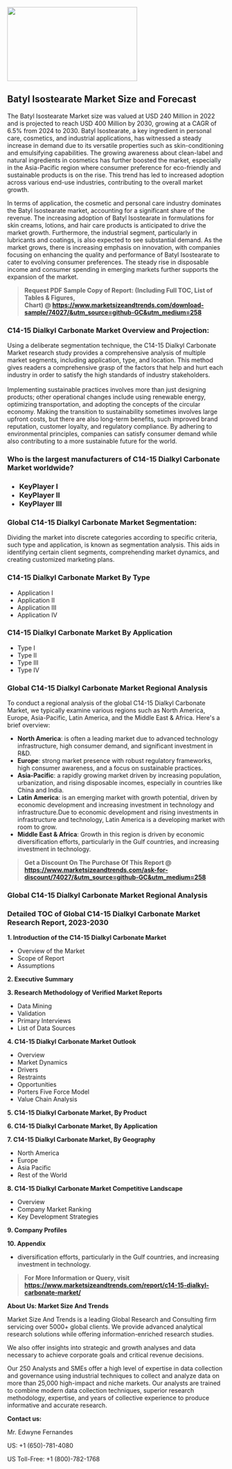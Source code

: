<p><img class="alignnone size-medium wp-image-20088" src="https://ffe5etoiles.com/wp-content/uploads/2024/12/MST1-300x171.png" alt="" width="300" height="171" /></p><h2>Batyl Isostearate Market Size and Forecast</h2><p>The Batyl Isostearate Market size was valued at USD 240 Million in 2022 and is projected to reach USD 400 Million by 2030, growing at a CAGR of 6.5% from 2024 to 2030. Batyl Isostearate, a key ingredient in personal care, cosmetics, and industrial applications, has witnessed a steady increase in demand due to its versatile properties such as skin-conditioning and emulsifying capabilities. The growing awareness about clean-label and natural ingredients in cosmetics has further boosted the market, especially in the Asia-Pacific region where consumer preference for eco-friendly and sustainable products is on the rise. This trend has led to increased adoption across various end-use industries, contributing to the overall market growth.</p><p>In terms of application, the cosmetic and personal care industry dominates the Batyl Isostearate market, accounting for a significant share of the revenue. The increasing adoption of Batyl Isostearate in formulations for skin creams, lotions, and hair care products is anticipated to drive the market growth. Furthermore, the industrial segment, particularly in lubricants and coatings, is also expected to see substantial demand. As the market grows, there is increasing emphasis on innovation, with companies focusing on enhancing the quality and performance of Batyl Isostearate to cater to evolving consumer preferences. The steady rise in disposable income and consumer spending in emerging markets further supports the expansion of the market.</p></p><blockquote id="" class=""><strong>Request PDF Sample Copy of Report: (Including Full TOC, List of Tables &amp; Figures, Chart)&nbsp;@&nbsp;<strong><a href="https://www.marketsizeandtrends.com/download-sample/74027/&utm_source=github-GC&utm_medium=258" target="_blank">https://www.marketsizeandtrends.com/download-sample/74027/&utm_source=github-GC&utm_medium=258</a></strong></strong></blockquote><h3 id="" class="">C14-15 Dialkyl Carbonate Market&nbsp;Overview and Projection:</h3><p id="" class="">Using a deliberate segmentation technique, the C14-15 Dialkyl Carbonate Market research study provides a comprehensive analysis of multiple market segments, including application, type, and location. This method gives readers a comprehensive grasp of the factors that help and hurt each industry in order to satisfy the high standards of industry stakeholders. <br /> <br />Implementing sustainable practices involves more than just designing products; other operational changes include using renewable energy, optimizing transportation, and adopting the concepts of the circular economy. Making the transition to sustainability sometimes involves large upfront costs, but there are also long-term benefits, such improved brand reputation, customer loyalty, and regulatory compliance. By adhering to environmental principles, companies can satisfy consumer demand while also contributing to a more sustainable future for the world.</p><h3 id="" class="">Who is the largest manufacturers of&nbsp;C14-15 Dialkyl Carbonate Market worldwide?</h3><h3 class=""><p><ul><li>KeyPlayer I </li><li> KeyPlayer II </li><li> KeyPlayer III</li></ul></p></h3><h3 id="" class="">Global&nbsp;C14-15 Dialkyl Carbonate Market Segmentation:</h3><p id="" class="">Dividing the market into discrete categories according to specific criteria, such type and application, is known as segmentation analysis. This aids in identifying certain client segments, comprehending market dynamics, and creating customized marketing plans.</p><h3 id="" class="">C14-15 Dialkyl Carbonate Market&nbsp;By Type</h3><p><p><ul><li>Application I</li><li> Application II</li><li> Application III</li><li> Application IV</p></li></ul></p></p><h3 id="" class="">C14-15 Dialkyl Carbonate Market&nbsp;By Application</h3><p class=""><p><ul><li>Type I</li><li> Type II</li><li> Type III</li><li> Type IV</li></ul></p></p><h3 id="" class="">Global C14-15 Dialkyl Carbonate Market Regional Analysis</h3><p id="" class="">To conduct a regional analysis of the global C14-15 Dialkyl Carbonate Market, we typically examine various regions such as North America, Europe, Asia-Pacific, Latin America, and the Middle East &amp; Africa. Here's a brief overview:</p><ul><li><strong>North America</strong>: is often a leading market due to advanced technology infrastructure, high consumer demand, and significant investment in R&amp;D.</li><li><strong>Europe</strong>: strong market presence with robust regulatory frameworks, high consumer awareness, and a focus on sustainable practices.</li><li><strong>Asia-Pacific</strong>: a rapidly growing market driven by increasing population, urbanization, and rising disposable incomes, especially in countries like China and India.</li><li><strong>Latin America</strong>: is an emerging market with growth potential, driven by economic development and increasing investment in technology and infrastructure.Due to economic development and rising investments in infrastructure and technology, Latin America is a developing market with room to grow.</li><li><strong>Middle East &amp; Africa</strong>: Growth in this region is driven by economic diversification efforts, particularly in the Gulf countries, and increasing investment in technology.</li></ul><blockquote id="" class=""><strong>Get a Discount On The Purchase Of This Report @ <strong><a href="https://www.marketsizeandtrends.com/ask-for-discount/74027/&utm_source=github-GC&utm_medium=258" target="_blank">https://www.marketsizeandtrends.com/ask-for-discount/74027/&utm_source=github-GC&utm_medium=258</a></strong></strong></blockquote><h3 id="" class="">Global C14-15 Dialkyl Carbonate Market Regional Analysis</h3><h3 id="" class="">Detailed TOC of Global C14-15 Dialkyl Carbonate Market Research Report, 2023-2030</h3><p id="" class=""><strong>1. Introduction of the C14-15 Dialkyl Carbonate Market</strong></p><ul><li>Overview of the Market</li><li>Scope of Report</li><li>Assumptions</li></ul><p id="" class=""><strong>2. Executive Summary</strong></p><p id="" class=""><strong>3. Research Methodology of Verified Market Reports</strong></p><ul><li>Data Mining</li><li>Validation</li><li>Primary Interviews</li><li>List of Data Sources</li></ul><p id="" class=""><strong>4. C14-15 Dialkyl Carbonate Market Outlook</strong></p><ul><li>Overview</li><li>Market Dynamics</li><li>Drivers</li><li>Restraints</li><li>Opportunities</li><li>Porters Five Force Model</li><li>Value Chain Analysis</li></ul><p id="" class=""><strong>5. C14-15 Dialkyl Carbonate Market, By Product</strong></p><p id="" class=""><strong>6. C14-15 Dialkyl Carbonate Market, By Application</strong></p><p id="" class=""><strong>7. C14-15 Dialkyl Carbonate Market, By Geography</strong></p><ul><li>North America</li><li>Europe</li><li>Asia Pacific</li><li>Rest of the World</li></ul><p id="" class=""><strong>8. C14-15 Dialkyl Carbonate Market Competitive Landscape</strong></p><ul><li>Overview</li><li>Company Market Ranking</li><li>Key Development Strategies</li></ul><p id="" class=""><strong>9. Company Profiles</strong></p><p id="" class=""><strong>10. Appendix</strong></p><ul><li>diversification efforts, particularly in the Gulf countries, and increasing investment in technology.</li></ul><blockquote id="" class=""><strong>For More Information or Query, visit <strong><strong><a href="https://www.marketsizeandtrends.com/report/c14-15-dialkyl-carbonate-market/" target="_blank">https://www.marketsizeandtrends.com/report/c14-15-dialkyl-carbonate-market/</a></strong></strong></strong></blockquote><p id="" class=""><strong>About Us: Market Size And Trends</strong></p><p id="" class="">Market Size And Trends is a leading Global Research and Consulting firm servicing over 5000+ global clients. We provide advanced analytical research solutions while offering information-enriched research studies.</p><p id="" class="">We also offer insights into strategic and growth analyses and data necessary to achieve corporate goals and critical revenue decisions.</p><p id="" class="">Our 250 Analysts and SMEs offer a high level of expertise in data collection and governance using industrial techniques to collect and analyze data on more than 25,000 high-impact and niche markets. Our analysts are trained to combine modern data collection techniques, superior research methodology, expertise, and years of collective experience to produce informative and accurate research.</p><p id="" class=""><strong>Contact us:</strong></p><p id="" class="">Mr. Edwyne Fernandes</p><p id="" class="">US: +1 (650)-781-4080</p><p id="" class="">US Toll-Free: +1 (800)-782-1768</p>
